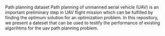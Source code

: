 Path planning dataset
Path planning of unmanned aerial vehicle (UAV) is an important preliminary step in UAV flight mission which can
be fulfilled by finding the optimum solution for an optimization problem. In this repository, we present a dateset that  can be used to testify the 
performance of existing algorihtms for the uav path planning problem.
